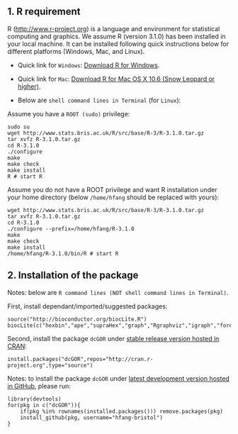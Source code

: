 ## 1. R requirement

R (http://www.r-project.org) is a language and environment for statistical computing and graphics. We assume R (version 3.1.0) has been installed in your local machine. It can be installed following quick instructions below for different platforms (Windows, Mac, and Linux).

* Quick link for `Windows`: [Download R for Windows](http://www.stats.bris.ac.uk/R/bin/windows/base/R-3.1.0-win.exe).
* Quick link for `Mac`: [Download R for Mac OS X 10.6 (Snow Leopard or higher)](http://cran.r-project.org/bin/macosx/R-3.1.0-snowleopard.pkg).

* Below are `shell command lines in Terminal` (for `Linux`):

Assume you have a `ROOT (sudo)` privilege:
    
    sudo su
    wget http://www.stats.bris.ac.uk/R/src/base/R-3/R-3.1.0.tar.gz
    tar xvfz R-3.1.0.tar.gz
    cd R-3.1.0
    ./configure
    make
    make check
    make install
    R # start R

Assume you do not have a ROOT privilege and want R installation under your home directory (below `/home/hfang` should be replaced with yours):

    wget http://www.stats.bris.ac.uk/R/src/base/R-3/R-3.1.0.tar.gz
    tar xvfz R-3.1.0.tar.gz
    cd R-3.1.0
    ./configure --prefix=/home/hfang/R-3.1.0
    make
    make check
    make install
    /home/hfang/R-3.1.0/bin/R # start R

## 2. Installation of the package

Notes: below are `R command lines (NOT shell command lines in Terminal)`.

First, install dependant/imported/suggested packages:

    source("http://bioconductor.org/biocLite.R")
    biocLite(c("hexbin","ape","supraHex","graph","Rgraphviz","igraph","foreach","doMC","dnet","devtools"))

Second, install the package `dcGOR` under [stable release version hosted in CRAN](http://cran.r-project.org/package=dcGOR):

    install.packages("dcGOR",repos="http://cran.r-project.org",type="source")

Notes: to install the package `dcGOR` under [latest development version hosted in GitHub](https://github.com/hfang-bristol/dcGOR), please run:

    library(devtools)
    for(pkg in c("dcGOR")){
        if(pkg %in% rownames(installed.packages())) remove.packages(pkg)
        install_github(pkg, username="hfang-bristol")
    }
